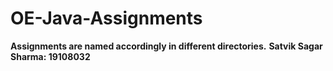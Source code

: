 # OE-Java-Assignments #
**Assignments are named accordingly in different directories.**
**Satvik Sagar Sharma: 19108032**
